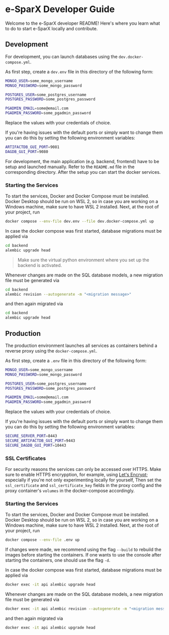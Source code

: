 # e-SparX Developer Guide

Welcome to the e-SparX developer README! Here's where you learn what to do to start e-SparX locally and contribute.

## Development

For development, you can launch databases using the `dev.docker-compose.yml`.

As first step, create a `dev.env` file in this directory of the following form:

```bash
MONGO_USER=some_mongo_username
MONGO_PASSWORD=some_mongo_password

POSTGRES_USER=some_postgres_username
POSTGRES_PASSWORD=some_postgres_password

PGADMIN_EMAIL=some@email.com
PGADMIN_PASSWORD=some_pgadmin_password
```

Replace the values with your credentials of choice.

If you're having issues with the default ports or simply want to change them you can do this by setting the following environment variables:

```bash
ARTIFACTDB_GUI_PORT=9081
DAGDB_GUI_PORT=9080
```

For development, the main application (e.g. backend, frontend) have to be setup and launched manually. Refer to the `README.md` file in the corresponding directory. After the setup you can start the docker services.

### Starting the Services

To start the services, Docker and Docker Compose must be installed. Docker Desktop should be run on WSL 2, so in case you are working on a Windows machine, make sure to have WSL 2 installed. Next, at the root of your project, run

```bash
docker compose --env-file dev.env --file dev.docker-compose.yml up
```

In case the docker compose was first started, database migrations must be applied via

```bash
cd backend
alembic upgrade head
```

> Make sure the virtual python environment where you set up the backend is activated.

Whenever changes are made on the SQL database models, a new migration file must be generated via

```bash
cd backend
alembic revision --autogenerate -m "<migration message>"
```

and then again migrated via

```bash
cd backend
alembic upgrade head
```

## Production

The production environment launches all services as containers behind a reverse proxy using the `docker-compose.yml`.

As first step, create a `.env` file in this directory of the following form:

```bash
MONGO_USER=some_mongo_username
MONGO_PASSWORD=some_mongo_password

POSTGRES_USER=some_postgres_username
POSTGRES_PASSWORD=some_postgres_password

PGADMIN_EMAIL=some@email.com
PGADMIN_PASSWORD=some_pgadmin_password
```

Replace the values with your credentials of choice.

If you're having issues with the default ports or simply want to change them you can do this by setting the following environment variables:

```bash
SECURE_SERVER_PORT=8443
SECURE_ARTIFACTDB_GUI_PORT=9443
SECURE_DAGDB_GUI_PORT=10443
```

### SSL Certificates

For security reasons the services can only be accessed over HTTPS.
Make sure to enable HTTPS encrypption, for example, using [Let's Encrypt](https://letsencrypt.org); especially if you're not only experimenting locally for yourself, 
Then set the `ssl_certificate` and `ssl_certificate_key` fields in the proxy config and the proxy container's `volumes` in the docker-compose accordingly.

### Starting the Services

To start the services, Docker and Docker Compose must be installed. Docker Desktop should be run on WSL 2, so in case you are working on a Windows machine, make sure to have WSL 2 installed. Next, at the root of your project, run

```bash
docker compose --env-file .env up
```

If changes were made, we recommend using the flag `--build` to rebuild the images before starting the containers. If one wants to use the console after starting the containers, one should use the flag  `-d`.

In case the docker compose was first started, database migrations must be applied via

```bash
docker exec -it api alembic upgrade head
```

Whenever changes are made on the SQL database models, a new migration file must be generated via

```bash
docker exec -it api alembic revision --autogenerate -m "<migration message>"
```

and then again migrated via

```bash
docker exec -it api alembic upgrade head
```